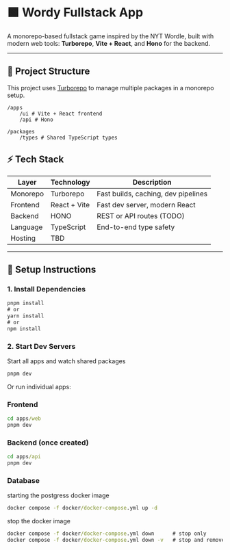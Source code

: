 # 🟩 Wordy Fullstack App

A monorepo-based fullstack game inspired by the NYT Wordle, built with modern web tools: **Turborepo**, **Vite + React**, and **Hono** for the backend.

---

## 🧱 Project Structure

This project uses [Turborepo](https://turbo.build/repo) to manage multiple packages in a monorepo setup.

```
/apps
    /ui # Vite + React frontend
    /api # Hono

/packages
    /types # Shared TypeScript types
```

## ⚡ Tech Stack

| Layer    | Technology   | Description                         |
| -------- | ------------ | ----------------------------------- |
| Monorepo | Turborepo    | Fast builds, caching, dev pipelines |
| Frontend | React + Vite | Fast dev server, modern React       |
| Backend  | HONO         | REST or API routes (TODO)           |
| Language | TypeScript   | End-to-end type safety              |
| Hosting  | TBD          |

---

## 🚧 Setup Instructions

### 1. Install Dependencies

```cmd
pnpm install
# or
yarn install
# or
npm install
```

### 2. Start Dev Servers

Start all apps and watch shared packages

```cmd
pnpm dev
```

Or run individual apps:

### Frontend

```cmd
cd apps/web
pnpm dev
```

### Backend (once created)

```cmd
cd apps/api
pnpm dev
```

### Database

starting the postgress docker image

```cmd
docker compose -f docker/docker-compose.yml up -d
```

stop the docker image

```cmd
docker compose -f docker/docker-compose.yml down      # stop only
docker compose -f docker/docker-compose.yml down -v   # stop and remove volume/data
```
